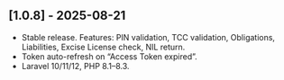 ## [1.0.8] - 2025-08-21

-   Stable release. Features: PIN validation, TCC validation, Obligations, Liabilities, Excise License check, NIL return.
-   Token auto-refresh on “Access Token expired”.
-   Laravel 10/11/12, PHP 8.1–8.3.
